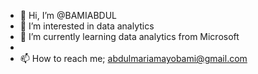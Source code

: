 - 👋 Hi, I’m @BAMIABDUL
- 👀 I’m interested in data analytics
- 🌱 I’m currently learning data analytics from Microsoft
-
- 📫 How to reach me; abdulmariamayobami@gmail.com

<!---
BAMIABDUL/BAMIABDUL is a ✨ special ✨ repository because its `README.md` (this file) appears on your GitHub profile.
You can click the Preview link to take a look at your changes.
--->
